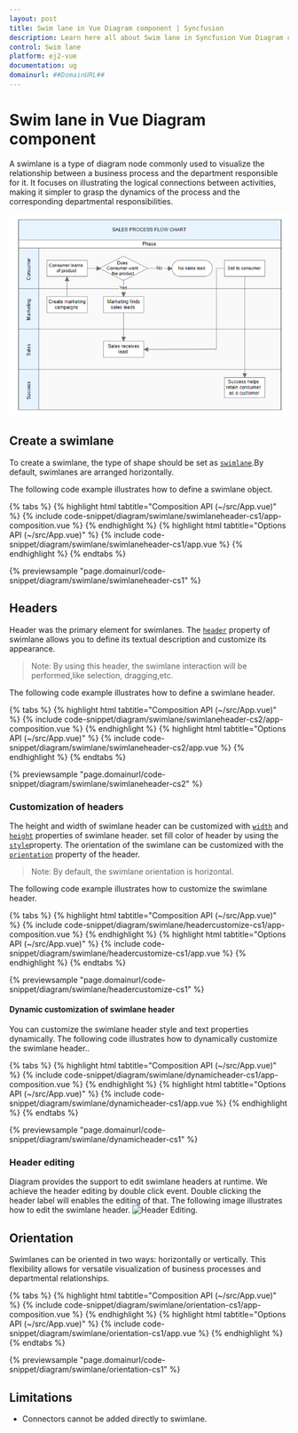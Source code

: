 ```yaml
---
layout: post
title: Swim lane in Vue Diagram component | Syncfusion
description: Learn here all about Swim lane in Syncfusion Vue Diagram component of Syncfusion Essential JS 2 and more.
control: Swim lane 
platform: ej2-vue
documentation: ug
domainurl: ##DomainURL##
---
```


# Swim lane in Vue Diagram component

A swimlane is a type of diagram node commonly used to visualize the relationship between a business process and the department responsible for it. It focuses on illustrating the logical connections between activities, making it simpler to grasp the dynamics of the process and the corresponding departmental responsibilities.

![Swimlane](images/swimlane-image.png)

## Create a swimlane

To create a swimlane, the type of shape should be set as [`swimlane`](https://ej2.syncfusion.com/vue/documentation/api/diagram/swimLaneModel/).By default, swimlanes are arranged horizontally.

The following code example illustrates how to define a swimlane object.

{% tabs %}
{% highlight html tabtitle="Composition API (~/src/App.vue)" %}
{% include code-snippet/diagram/swimlane/swimlaneheader-cs1/app-composition.vue %}
{% endhighlight %}
{% highlight html tabtitle="Options API (~/src/App.vue)" %}
{% include code-snippet/diagram/swimlane/swimlaneheader-cs1/app.vue %}
{% endhighlight %}
{% endtabs %}
        
{% previewsample "page.domainurl/code-snippet/diagram/swimlane/swimlaneheader-cs1" %}

## Headers

Header was the primary element for swimlanes. The [`header`](https://ej2.syncfusion.com/vue/documentation/api/diagram/headerModel/) property of swimlane allows you to define its textual description and customize its appearance.

>Note: By using this header, the swimlane interaction will be performed,like selection, dragging,etc.

The following code example illustrates how to define a swimlane header.

{% tabs %}
{% highlight html tabtitle="Composition API (~/src/App.vue)" %}
{% include code-snippet/diagram/swimlane/swimlaneheader-cs2/app-composition.vue %}
{% endhighlight %}
{% highlight html tabtitle="Options API (~/src/App.vue)" %}
{% include code-snippet/diagram/swimlane/swimlaneheader-cs2/app.vue %}
{% endhighlight %}
{% endtabs %}
        
{% previewsample "page.domainurl/code-snippet/diagram/swimlane/swimlaneheader-cs2" %}

### Customization of headers

The height and width of swimlane header can be customized with [`width`](https://ej2.syncfusion.com/vue/documentation/api/diagram/headerModel/#width) and [`height`](https://ej2.syncfusion.com/vue/documentation/api/diagram/headerModel/#height) properties of swimlane header. set fill color of header by using the [`style`](https://ej2.syncfusion.com/vue/documentation/api/diagram/headerModel/#style)property. The orientation of the swimlane can be customized with the [`orientation`](https://ej2.syncfusion.com/vue/documentation/api/diagram/swimLaneModel/#orientation) property of the header.

>Note: By default, the swimlane orientation is horizontal.

The following code example illustrates how to customize the swimlane header.

{% tabs %}
{% highlight html tabtitle="Composition API (~/src/App.vue)" %}
{% include code-snippet/diagram/swimlane/headercustomize-cs1/app-composition.vue %}
{% endhighlight %}
{% highlight html tabtitle="Options API (~/src/App.vue)" %}
{% include code-snippet/diagram/swimlane/headercustomize-cs1/app.vue %}
{% endhighlight %}
{% endtabs %}
        
{% previewsample "page.domainurl/code-snippet/diagram/swimlane/headercustomize-cs1" %}

#### Dynamic customization of swimlane header

You can customize the swimlane header style and text properties dynamically. The following code illustrates how to dynamically customize the swimlane header..

{% tabs %}
{% highlight html tabtitle="Composition API (~/src/App.vue)" %}
{% include code-snippet/diagram/swimlane/dynamicheader-cs1/app-composition.vue %}
{% endhighlight %}
{% highlight html tabtitle="Options API (~/src/App.vue)" %}
{% include code-snippet/diagram/swimlane/dynamicheader-cs1/app.vue %}
{% endhighlight %}
{% endtabs %}
        
{% previewsample "page.domainurl/code-snippet/diagram/swimlane/dynamicheader-cs1" %}

### Header editing

Diagram provides the support to edit swimlane headers at runtime. We achieve the header editing by double click event. Double clicking the header label will enables the editing of that. The following image illustrates how to edit the swimlane header.  ![Header Editing](images/swimlane-header-edit.gif).

## Orientation

Swimlanes can be oriented in two ways: horizontally or vertically. This flexibility allows for versatile visualization of business processes and departmental relationships.

{% tabs %}
{% highlight html tabtitle="Composition API (~/src/App.vue)" %}
{% include code-snippet/diagram/swimlane/orientation-cs1/app-composition.vue %}
{% endhighlight %}
{% highlight html tabtitle="Options API (~/src/App.vue)" %}
{% include code-snippet/diagram/swimlane/orientation-cs1/app.vue %}
{% endhighlight %}
{% endtabs %}
        
{% previewsample "page.domainurl/code-snippet/diagram/swimlane/orientation-cs1" %}

## Limitations

* Connectors cannot be added directly to swimlane.